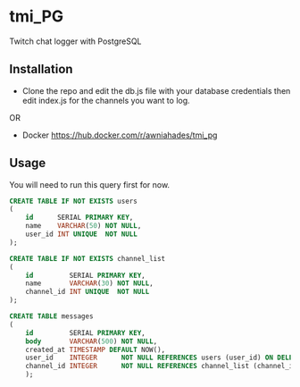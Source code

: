 # tmi_PG

Twitch chat logger with PostgreSQL

## Installation

* Clone the repo and edit the db.js file with your database credentials then edit index.js for the channels you want to log.

OR

* Docker https://hub.docker.com/r/awniahades/tmi_pg


## Usage

You will need to run this query first for now.

```SQL
CREATE TABLE IF NOT EXISTS users
(
    id      SERIAL PRIMARY KEY,
    name    VARCHAR(50) NOT NULL,
    user_id INT UNIQUE  NOT NULL
);

CREATE TABLE IF NOT EXISTS channel_list
(
    id         SERIAL PRIMARY KEY,
    name       VARCHAR(30) NOT NULL,
    channel_id INT UNIQUE  NOT NULL
);

CREATE TABLE messages
(
    id         SERIAL PRIMARY KEY,
    body       VARCHAR(500) NOT NULL,
    created_at TIMESTAMP DEFAULT NOW(),
    user_id    INTEGER      NOT NULL REFERENCES users (user_id) ON DELETE CASCADE,
    channel_id INTEGER      NOT NULL REFERENCES channel_list (channel_id) ON DELETE CASCADE
    );
```
